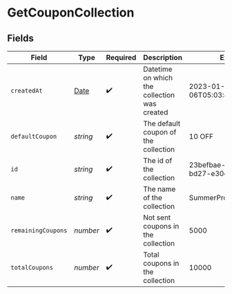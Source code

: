 # GetCouponCollection


## Fields

| Field                                                                                         | Type                                                                                          | Required                                                                                      | Description                                                                                   | Example                                                                                       |
| --------------------------------------------------------------------------------------------- | --------------------------------------------------------------------------------------------- | --------------------------------------------------------------------------------------------- | --------------------------------------------------------------------------------------------- | --------------------------------------------------------------------------------------------- |
| `createdAt`                                                                                   | [Date](https://developer.mozilla.org/en-US/docs/Web/JavaScript/Reference/Global_Objects/Date) | :heavy_check_mark:                                                                            | Datetime on which the collection was created                                                  | 2023-01-06T05:03:47.053000000Z                                                                |
| `defaultCoupon`                                                                               | *string*                                                                                      | :heavy_check_mark:                                                                            | The default coupon of the collection                                                          | 10 OFF                                                                                        |
| `id`                                                                                          | *string*                                                                                      | :heavy_check_mark:                                                                            | The id of the collection                                                                      | 23befbae-1505-47a8-bd27-e30ef739f32c                                                          |
| `name`                                                                                        | *string*                                                                                      | :heavy_check_mark:                                                                            | The name of the collection                                                                    | SummerPromotions                                                                              |
| `remainingCoupons`                                                                            | *number*                                                                                      | :heavy_check_mark:                                                                            | Not sent coupons in the collection                                                            | 5000                                                                                          |
| `totalCoupons`                                                                                | *number*                                                                                      | :heavy_check_mark:                                                                            | Total coupons in the collection                                                               | 10000                                                                                         |